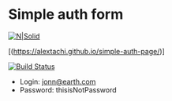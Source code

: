# Simple auth form
[![N|Solid](https://sun9-27.userapi.com/impg/yIWKMfhvLmUjPyUKfTqapTShxFLi2jNg8bZj3A/35ySfa_Jqv8.jpg?size=384x512&quality=96&sign=32f9dbb22ca09cf5e8a82de0b7960274&type=album)](https://sun9-27.userapi.com/impg/yIWKMfhvLmUjPyUKfTqapTShxFLi2jNg8bZj3A/35ySfa_Jqv8.jpg?size=384x512&quality=96&sign=32f9dbb22ca09cf5e8a82de0b7960274&type=album)

[(https://alextachi.github.io/simple-auth-page/)]

[![Build Status](https://travis-ci.org/joemccann/dillinger.svg?branch=master)](https://travis-ci.org/joemccann/dillinger)


- Login: jonn@earth.com
- Password: thisisNotPassword
